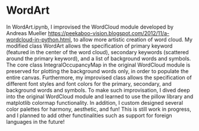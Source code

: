 # WordArt
In WordArt.ipynb, I improvised the WordCloud module developed by Andreas Mueller https://peekaboo-vision.blogspot.com/2012/11/a-wordcloud-in-python.html, to allow more artistic creation of word cloud. My modified class WordArt allows the specification of primary keyword (featured in the center of the word cloud), secondary keywords (scattered around the primary keyword), and a list of background words and symbols. The core class IntegralOccupancyMap in the original WordCloud module is preserved for plotting the background words only, in order to populate the entire canvas. Furthermore, my improvised class allows the specification of different font styles and font colors for the primary, secondary, and background words and symbols.
To make such improvisation, I dived deep into the original WordCloud module and learned to use the pillow library and matplotlib colormap functionality. In addition, I custom designed several color palettes for harmony, aesthetic, and fun! This is still work in progress, and I planned to add other functinalities such as support for foreign languages in the future!
